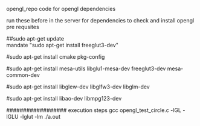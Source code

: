 opengl_repo
code for opengl dependencies

run these before in the server for dependencies to check and install opengl pre requsites

##sudo apt-get update   
mandate "sudo apt-get install freeglut3-dev"

#sudo apt-get install cmake pkg-config

#sudo apt-get install mesa-utils libglu1-mesa-dev freeglut3-dev mesa-common-dev

#sudo apt-get install libglew-dev libglfw3-dev libglm-dev

#sudo apt-get install libao-dev libmpg123-dev


##################
execution steps 
gcc opengl_test_circle.c -lGL -lGLU -lglut -lm 
./a.out
